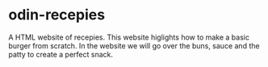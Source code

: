 # odin-recepies
A HTML website of recepies.
This website higlights how to make a basic burger from scratch. In the website we will go over the buns, sauce and the patty to create a perfect snack. 
